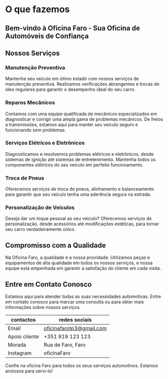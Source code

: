 # O que fazemos 

## Bem-vindo à Oficina Faro - Sua Oficina de Automóveis de Confiança

## Nossos Serviços

### Manutenção Preventiva

Mantenha seu veículo em ótimo estado com nossos serviços de manutenção preventiva. Realizamos verificações abrangentes e trocas de óleo regulares para garantir o desempenho ideal do seu carro.

### Reparos Mecânicos

Contamos com uma equipe qualificada de mecânicos especializados em diagnosticar e corrigir uma ampla gama de problemas mecânicos. De freios a transmissões, estamos aqui para manter seu veículo seguro e funcionando sem problemas.

### Serviços Elétricos e Eletrônicos

Diagnosticamos e resolvemos problemas elétricos e eletrônicos, desde sistemas de ignição até sistemas de entretenimento. Mantenha todos os componentes elétricos do seu veículo em perfeito funcionamento.

### Troca de Pneus

Oferecemos serviços de troca de pneus, alinhamento e balanceamento para garantir que seu veículo tenha uma aderência segura na estrada.

### Personalização de Veículos

Deseja dar um toque pessoal ao seu veículo? Oferecemos serviços de personalização, desde acessórios até modificações estéticas, para tornar seu carro verdadeiramente único.

## Compromisso com a Qualidade

Na Oficina Faro, a qualidade é a nossa prioridade. Utilizamos peças e equipamentos de alta qualidade em todos os nossos serviços, e nossa equipe está empenhada em garantir a satisfação do cliente em cada visita.

## Entre em Contato Conosco

Estamos aqui para atender todas as suas necessidades automotivas. Entre em contato conosco para marcar uma consulta ou para obter mais informações sobre nossos serviços.

| contactos       | redes sociais                |
| --------------- | ---------------------------- |
| Email           | oficinafarotp3@gmail.com     |
| Apoio cliente   | +351 919 123 123             |
| Morada          | Rua de Faro, Faro            |
| Instagram       | oficinaFaro                  |

Confie na oficina Faro para todos os seus serviços automotivos. Estamos ansiosos para servi-lo!